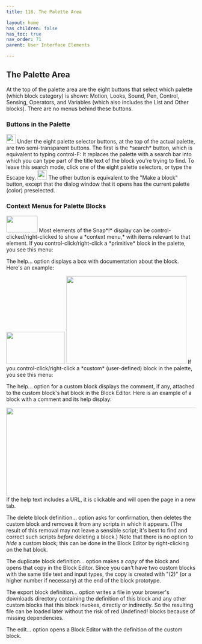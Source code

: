 ```yaml
---
title: 118. The Palette Area

layout: home
has_children: false
has_toc: true
nav_order: 71
parent: User Interface Elements

---
```


 The Palette Area
----------------

At the top of the palette area are the eight buttons that select which
palette (which block category) is shown: Motion, Looks, Sound, Pen,
Control, Sensing, Operators, and Variables (which also includes the List
and Other blocks). There are no menus behind these buttons.

### Buttons in the Palette

<img src="/snap-manual/assets/images/image1043.png" style="width:25px; height:25px">
Under the eight palette selector buttons,
at the top of the actual palette, are two semi-transparent buttons. The
first is the *search* button, which is equivalent to typing control-F:
It replaces the palette with a search bar into which you can type part
of the title text of the block you're trying to find. To leave this
search mode, click one of the eight palette selectors, or type the
Escape key.

<img src="/snap-manual/assets/images/image1044.png" style="width:25px; height:25px">
The other button is equivalent to the
"Make a block" button, except that the dialog window that it opens has
the current palette (color) preselected.

### Context Menus for Palette Blocks

<img src="/snap-manual/assets/images/image1045.png" style="width:83px; height:44px">
Most elements of the Snap*!* display can
be control-clicked/right-clicked to show a *context menu,* with items
relevant to that element. If you control-click/right-click a *primitive*
block in the palette, you see this menu:

The help... option displays a box with documentation about the block.
Here's an example:

<img src="/snap-manual/assets/images/image1046.png" style="width:156px; height:85px">
<img src="/snap-manual/assets/images/image1047.png" style="width:319px; height:233px">
If you control-click/right-click a
*custom* (user-defined) block in the palette, you see this menu:

The help... option for a custom block displays the comment, if any,
attached to the custom block's hat block in the Block Editor. Here is an
example of a block with a comment and its help display:

<img src="/snap-manual/assets/images/image1048.png" style="width:649px; height:235px">
If the help text includes a URL, it is
clickable and will open the page in a new tab.

The delete block definition... option asks for confirmation, then
deletes the custom block and removes it from any scripts in which it
appears. (The result of this removal may not leave a sensible script;
it's best to find and correct such scripts *before* deleting a block.)
Note that there is no option to *hide* a custom block; this can be done
in the Block Editor by right-clicking on the hat block.

The duplicate block definition... option makes a *copy* of the block and
opens that copy in the Block Editor. Since you can't have two custom
blocks with the same title text and input types, the copy is created
with "(2)" (or a higher number if necessary) at the end of the block
prototype.

The export block definition... option writes a file in your browser's
downloads directory containing the definition of this block and any
other custom blocks that this block invokes, directly or indirectly. So
the resulting file can be loaded later without the risk of red
Undefined! blocks because of missing dependencies.

The edit... option opens a Block Editor with the definition of the
custom block.

